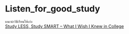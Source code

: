 # Listen_for_good_study
```แนะนำวิธีเรียนให้เก่ง```<br>
[Study LESS, Study SMART – What I Wish I Knew in College]()<br>
